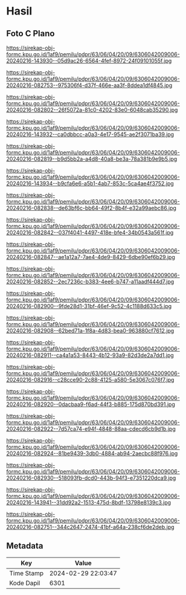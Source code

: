 # Hasil

## Foto C Plano

https://sirekap-obj-formc.kpu.go.id/1af9/pemilu/pdpr/63/06/04/20/09/6306042009006-20240216-143930--05d9ac26-6564-4fef-8972-24f09101055f.jpg

https://sirekap-obj-formc.kpu.go.id/1af9/pemilu/pdpr/63/06/04/20/09/6306042009006-20240216-082753--975306f4-d37f-466e-aa3f-8ddea1df4845.jpg

https://sirekap-obj-formc.kpu.go.id/1af9/pemilu/pdpr/63/06/04/20/09/6306042009006-20240216-082802--26f5072a-81c0-4202-83e0-6048cab35290.jpg

https://sirekap-obj-formc.kpu.go.id/1af9/pemilu/pdpr/63/06/04/20/09/6306042009006-20240216-143932--ca0dbbcc-a0a3-4e17-9545-ae2f3071ba39.jpg

https://sirekap-obj-formc.kpu.go.id/1af9/pemilu/pdpr/63/06/04/20/09/6306042009006-20240216-082819--b9d5bb2a-a4d8-40a8-be3a-78a381b9e9b5.jpg

https://sirekap-obj-formc.kpu.go.id/1af9/pemilu/pdpr/63/06/04/20/09/6306042009006-20240216-143934--b9cfa6e6-a5b1-4ab7-853c-5ca4ae4f3752.jpg

https://sirekap-obj-formc.kpu.go.id/1af9/pemilu/pdpr/63/06/04/20/09/6306042009006-20240216-082838--de63bf6c-bb64-49f2-8b4f-e32a99aebc86.jpg

https://sirekap-obj-formc.kpu.go.id/1af9/pemilu/pdpr/63/06/04/20/09/6306042009006-20240216-082842--037f4041-4497-418e-bfe4-34b0543a561f.jpg

https://sirekap-obj-formc.kpu.go.id/1af9/pemilu/pdpr/63/06/04/20/09/6306042009006-20240216-082847--ae1a12a7-7ae4-4de9-8429-6dbe90ef6b29.jpg

https://sirekap-obj-formc.kpu.go.id/1af9/pemilu/pdpr/63/06/04/20/09/6306042009006-20240216-082852--2ec7236c-b383-4ee6-b747-a11aadf444d7.jpg

https://sirekap-obj-formc.kpu.go.id/1af9/pemilu/pdpr/63/06/04/20/09/6306042009006-20240216-082900--9fde28d1-31bf-46ef-9c52-4c1188d633c5.jpg

https://sirekap-obj-formc.kpu.go.id/1af9/pemilu/pdpr/63/06/04/20/09/6306042009006-20240216-082908--62bed71a-1f8a-4d83-bea0-963880cf7612.jpg

https://sirekap-obj-formc.kpu.go.id/1af9/pemilu/pdpr/63/06/04/20/09/6306042009006-20240216-082911--ca4a1a53-8443-4b12-93a9-82d3de2a7dd1.jpg

https://sirekap-obj-formc.kpu.go.id/1af9/pemilu/pdpr/63/06/04/20/09/6306042009006-20240216-082916--c28cce90-2c88-4125-a580-5e3067c076f7.jpg

https://sirekap-obj-formc.kpu.go.id/1af9/pemilu/pdpr/63/06/04/20/09/6306042009006-20240216-082920--0dacbaa9-f6ad-44f3-b885-175d870bd391.jpg

https://sirekap-obj-formc.kpu.go.id/1af9/pemilu/pdpr/63/06/04/20/09/6306042009006-20240216-082922--7d57ca74-e94f-4848-88aa-cdecd6cb9d1b.jpg

https://sirekap-obj-formc.kpu.go.id/1af9/pemilu/pdpr/63/06/04/20/09/6306042009006-20240216-082924--81be9439-3db0-4884-ab94-2aecbc88f976.jpg

https://sirekap-obj-formc.kpu.go.id/1af9/pemilu/pdpr/63/06/04/20/09/6306042009006-20240216-082930--518093fb-dcd0-443b-94f3-e7351220dca9.jpg

https://sirekap-obj-formc.kpu.go.id/1af9/pemilu/pdpr/63/06/04/20/09/6306042009006-20240216-143941--31dd92a2-1513-475d-8bdf-13798e8139c3.jpg

https://sirekap-obj-formc.kpu.go.id/1af9/pemilu/pdpr/63/06/04/20/09/6306042009006-20240216-082751--344c2647-2474-41bf-a64a-238cf6de2deb.jpg


## Metadata

| Key        | Value               |
| ---------- | ------------------- |
| Time Stamp | 2024-02-29 22:03:47 |
| Kode Dapil | 6301                |



